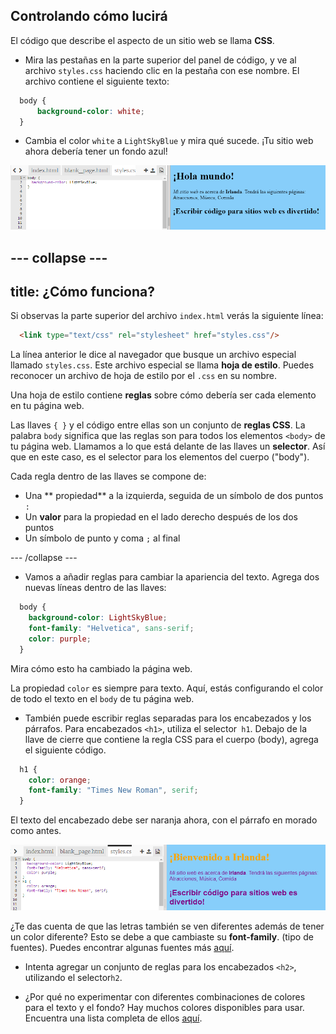 ## Controlando cómo lucirá

El código que describe el aspecto de un sitio web se llama **CSS**.

- Mira las pestañas en la parte superior del panel de código, y ve al archivo `styles.css` haciendo clic en la pestaña con ese nombre. El archivo contiene el siguiente texto:

```css
  body {
      background-color: white;
  }
```

- Cambia el color `white` a `LightSkyBlue` y mira qué sucede. ¡Tu sitio web ahora debería tener un fondo azul! 

![Ejemplo con fondo azul](images/egFirstCSSbluebg.png)

## \--- collapse \---

## title: ¿Cómo funciona?

Si observas la parte superior del archivo `index.html` verás la siguiente línea:

```html
  <link type="text/css" rel="stylesheet" href="styles.css"/>
```

La línea anterior le dice al navegador que busque un archivo especial llamado `styles.css`. Este archivo especial se llama **hoja de estilo**. Puedes reconocer un archivo de hoja de estilo por el `.css` en su nombre.

Una hoja de estilo contiene **reglas** sobre cómo debería ser cada elemento en tu página web.

Las llaves `{ }` y el código entre ellas son un conjunto de **reglas CSS**. La palabra `body` significa que las reglas son para todos los elementos `<body>` de tu página web. Llamamos a lo que está delante de las llaves un **selector**. Así que en este caso, es el selector para los elementos del cuerpo ("body").

Cada regla dentro de las llaves se compone de:

- Una ** propiedad** a la izquierda, seguida de un símbolo de dos puntos `:`
- Un **valor** para la propiedad en el lado derecho después de los dos puntos
- Un símbolo de punto y coma `;` al final

\--- /collapse \---

- Vamos a añadir reglas para cambiar la apariencia del texto. Agrega dos nuevas líneas dentro de las llaves:

```css
  body {
    background-color: LightSkyBlue;
    font-family: "Helvetica", sans-serif;
    color: purple;
  }
```

Mira cómo esto ha cambiado la página web.

La propiedad `color` es siempre para texto. Aquí, estás configurando el color de todo el texto en el `body` de tu página web.

- También puede escribir reglas separadas para los encabezados y los párrafos. Para encabezados `<h1>`, utiliza el selector` h1`. Debajo de la llave de cierre que contiene la regla CSS para el cuerpo (body), agrega el siguiente código.

```css
  h1 {
    color: orange;
    font-family: "Times New Roman", serif;
  }
```

El texto del encabezado debe ser naranja ahora, con el párrafo en morado como antes.

![Resultado del nuevo código CSS](images/egCssColorsFonts.png)

¿Te das cuenta de que las letras también se ven diferentes además de tener un color diferente? Esto se debe a que cambiaste su **font-family**. (tipo de fuentes). Puedes encontrar algunas fuentes más [aquí](http://dojo.soy/web-font-families).

- Intenta agregar un conjunto de reglas para los encabezados `<h2>`, utilizando el selector` h2 `.

- ¿Por qué no experimentar con diferentes combinaciones de colores para el texto y el fondo? Hay muchos colores disponibles para usar. Encuentra una lista completa de ellos [aquí](http://dojo.soy/web-color-names).